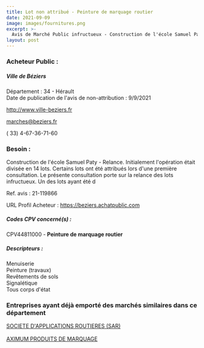 ```yaml
---
title: Lot non attribué - Peinture de marquage routier
date: 2021-09-09
image: images/fournitures.png
excerpt: >-
  Avis de Marché Public infructueux - Construction de l'école Samuel Paty - Relance
layout: post
---
```


### Acheteur Public :
##### Ville de Béziers
Département : 34 - Hérault<br/>
Date de publication de l'avis de non-attribution : 9/9/2021


http://www.ville-beziers.fr

marches@beziers.fr

( 33) 4-67-36-71-60
### Besoin :

Construction de l'école Samuel Paty - Relance. Initialement l'opération était divisée en 14 lots. Certains lots ont été attribués lors d'une première consultation. Le présente consultation porte sur la relance des lots infructueux. Un des lots ayant été d

Ref. avis : 21-119866

URL Profil Acheteur : https://beziers.achatpublic.com

##### Codes CPV concerné(s) :
CPV44811000 - **Peinture de marquage routier** <br/>

##### Descripteurs :
Menuiserie <br/>
Peinture (travaux) <br/>
Revêtements de sols <br/>
Signalétique <br/>
Tous corps d'état <br/>

### Entreprises ayant déjà emporté des marchés similaires dans ce département
<a href="/entreprise-569/siren-509349494">SOCIETE D'APPLICATIONS ROUTIERES (SAR)</a><br/><br/>
<a href="/entreprise-573/siren-700501208">AXIMUM PRODUITS DE MARQUAGE</a><br/><br/>
